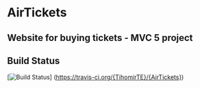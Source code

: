 # AirTickets

## Website for buying tickets - MVC 5 project

## Build Status
[![Build Status](https://travis-ci.org/{TihomirTE}/{AirTickets}.png?branch=master)]
(https://travis-ci.org/{TihomirTE}/{AirTickets})
